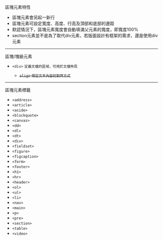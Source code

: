 區塊元素特性
- 區塊元素會另起一新行
- 區塊元素可設定寬度、高度、行高及頂部和底部的邊距
- 默認情況下，區塊元素寬度會自動填滿父元素的寬度，即寬度100%
- section元素並不是為了取代div元素，若版面設計有框架的需求，還是使用div元素

---

區塊/塊級元素
- `<div>` <small>定義文檔的區域，可用於文檔佈局</small>
	
	- <s>`align` <small>規定文本內容的對齊方式</small></s>

---

區塊元素標籤
- `<address>`
- `<article>`
- `<aside>`
- `<blockquote>`
- `<canvas>`
- `<dd>`
- `<dl>`
- `<dt>`
- `<div>`
- `<fieldset>`
- `<figure>`
- `<figcaption>`
- `<form>`
- `<footer>`
- `<h1>`
- `<hr>`
- `<header>`
- `<ol>`
- `<ul>`
- `<li>`
- `<nav>`
- `<main>`
- `<p>`
- `<pre>`
- `<section>`
- `<table>`
- `<video>`